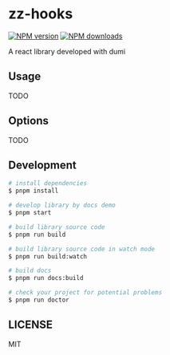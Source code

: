 # zz-hooks

[![NPM version](https://img.shields.io/npm/v/zz-hooks.svg?style=flat)](https://npmjs.org/package/zz-hooks)
[![NPM downloads](http://img.shields.io/npm/dm/zz-hooks.svg?style=flat)](https://npmjs.org/package/zz-hooks)

A react library developed with dumi

## Usage

TODO

## Options

TODO

## Development

```bash
# install dependencies
$ pnpm install

# develop library by docs demo
$ pnpm start

# build library source code
$ pnpm run build

# build library source code in watch mode
$ pnpm run build:watch

# build docs
$ pnpm run docs:build

# check your project for potential problems
$ pnpm run doctor
```

## LICENSE

MIT
